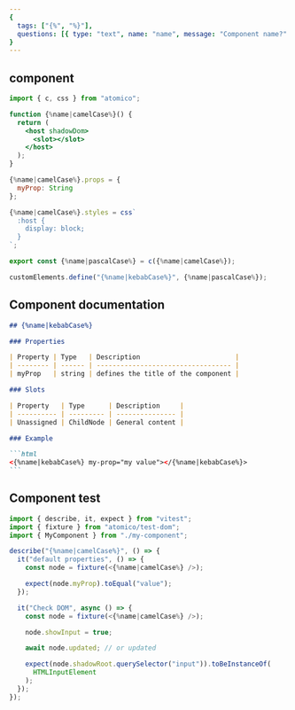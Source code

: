 ```yaml
---
{
  tags: ["{%", "%}"],
  questions: [{ type: "text", name: "name", message: "Component name?" }],
}
---
```


## component

```jsx {%name|kebabCase%}/{%name|kebabCase%}.tsx
import { c, css } from "atomico";

function {%name|camelCase%}() {
  return (
    <host shadowDom>
      <slot></slot>
    </host>
  );
}

{%name|camelCase%}.props = {
  myProp: String
};

{%name|camelCase%}.styles = css`
  :host {
    display: block;
  }
`;

export const {%name|pascalCase%} = c({%name|camelCase%});

customElements.define("{%name|kebabCase%}", {%name|pascalCase%});
```

## Component documentation

````markdown {%name|kebabCase%}/README.md
## {%name|kebabCase%}

### Properties

| Property | Type   | Description                        |
| -------- | ------ | ---------------------------------- |
| myProp   | string | defines the title of the component |

### Slots

| Property   | Type      | Description     |
| ---------- | --------- | --------------- |
| Unassigned | ChildNode | General content |

### Example

```html
<{%name|kebabCase%} my-prop="my value"></{%name|kebabCase%}>
```
````

## Component test

```jsx {%name|kebabCase%}/{%name|kebabCase%}.test.tsx
import { describe, it, expect } from "vitest";
import { fixture } from "atomico/test-dom";
import { MyComponent } from "./my-component";

describe("{%name|camelCase%}", () => {
  it("default properties", () => {
    const node = fixture(<{%name|camelCase%} />);

    expect(node.myProp).toEqual("value");
  });

  it("Check DOM", async () => {
    const node = fixture(<{%name|camelCase%} />);

    node.showInput = true;

    await node.updated; // or updated

    expect(node.shadowRoot.querySelector("input")).toBeInstanceOf(
      HTMLInputElement
    );
  });
});
```
